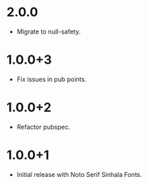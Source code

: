 # 2.0.0

* Migrate to null-safety.

# 1.0.0+3

* Fix issues in pub points.

# 1.0.0+2

* Refactor pubspec.

# 1.0.0+1

* Initial release with Noto Serif Sinhala Fonts.